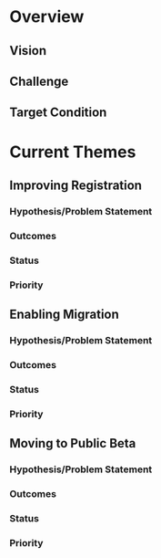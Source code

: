# Overview
## Vision

## Challenge

## Target Condition

# Current Themes

## Improving Registration
### Hypothesis/Problem Statement
### Outcomes
### Status
### Priority

## Enabling Migration
### Hypothesis/Problem Statement
### Outcomes
### Status
### Priority

## Moving to Public Beta
### Hypothesis/Problem Statement
### Outcomes
### Status
### Priority
